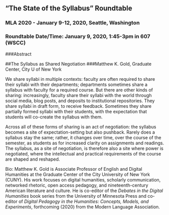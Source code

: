 ## “The State of the Syllabus” Roundtable
### MLA 2020 - January 9-12, 2020, Seattle, Washington  
### Roundtable Date/Time: January 9, 2020, 1:45-3pm in 607 (WSCC)
###Abstract

##The Syllabus as Shared Negotiation
###Matthew K. Gold, Graduate Center, City U of New York

We share syllabi in multiple contexts: faculty are often required to share their syllabi with their departments; departments sometimes share a syllabus with faculty for a required course. But there are other kinds of sharing: increasingly, faculty share their syllabi with the world through social media, blog posts, and deposits to institutional repositories. They share syllabi in draft form, to receive feedback. Sometimes they share partially formed syllabi with their students, with the expectation that students will co-create the syllabus with them. 

Across all of these forms of sharing is an act of negotiation: the syllabus becomes a site of expectation-setting but also pushback. Rarely does a syllabus stay the same; rather, it changes over time, over the course of the semester, as students as for increased clarity on assignments and readings. The syllabus, as a site of negotiation, is therefore also a site where power is negotiated, where the intellectual and practical requirements of the course are shaped and reshaped.

Bio: Matthew K. Gold is Associate Professor of English and Digital Humanities at the Graduate Center of the City University of New York (CUNY).  His work focuses on digital humanities, scholarly communication, networked rhetoric, open access pedagogy, and nineteenth-century American literature and culture.  He is co-editor of the *Debates in the Digital Humanities* book series from the University of Minnesota Press and co-editor of *Digital Pedagogy in the Humanities: Concepts, Models, and Experiments*, forthcoming (2020) from the Modern Language Association.
